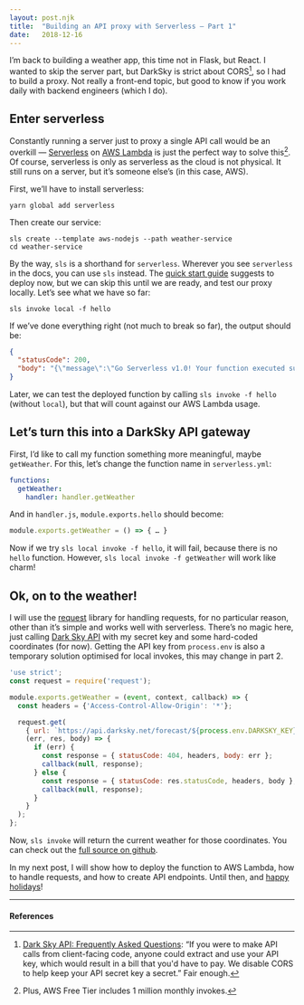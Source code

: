 ```yaml
---
layout: post.njk
title:  "Building an API proxy with Serverless — Part 1"
date:   2018-12-16
---
```


I’m back to building a weather app, this time not in Flask, but React. I wanted to skip the server part, but DarkSky is strict about CORS[^1], so I had to build a proxy. Not really a front-end topic, but good to know if you work daily with backend engineers (which I do).

## Enter serverless

Constantly running a server just to proxy a single API call would be an overkill — [Serverless](https://serverless.com/) on [AWS Lambda](https://aws.amazon.com/lambda/) is just the perfect way to solve this[^2]. Of course, serverless is only as serverless as the cloud is not physical. It still runs on a server, but it’s someone else’s (in this case, AWS).

First, we’ll have to install serverless:
```shell
yarn global add serverless
```

Then create our service:
```shell
sls create --template aws-nodejs --path weather-service
cd weather-service
```

By the way, `sls` is a shorthand for `serverless`. Wherever you see `serverless` in the docs, you can use `sls` instead.
The [quick start guide](https://serverless.com/framework/docs/providers/aws/guide/quick-start/) suggests to deploy now, but we can skip this until we are ready, and test our proxy locally. Let’s see what we have so far:
```shell
sls invoke local -f hello
```

If we’ve done everything right (not much to break so far), the output should be:
```json
{
  "statusCode": 200,
  "body": "{\"message\":\"Go Serverless v1.0! Your function executed successfully!\",\"input\":\"\"}"
}
```

Later, we can test the deployed function by calling `sls invoke -f hello` (without `local`), but that will count against our AWS Lambda usage.

## Let’s turn this into a DarkSky API gateway

First, I’d like to call my function something more meaningful, maybe `getWeather`. For this, let’s change the function name in `serverless.yml`:
```yaml
functions:
  getWeather:
    handler: handler.getWeather
```

And in `handler.js`, `module.exports.hello` should become:
```js
module.exports.getWeather = () => { … }
```

Now if we try `sls local invoke -f hello`, it will fail, because there is no `hello` function. However, `sls local invoke -f getWeather` will work like charm!

## Ok, on to the weather!

I will use the [request](https://github.com/request/request#readme) library for handling requests, for no particular reason, other than it’s simple and works well with serverless. There’s no magic here, just calling [Dark Sky API](https://darksky.net/dev/docs) with my secret key and some hard-coded coordinates (for now). Getting the API key from `process.env` is also a temporary solution optimised for local invokes, this may change in part 2.
```js
'use strict';
const request = require('request');

module.exports.getWeather = (event, context, callback) => {
  const headers = {'Access-Control-Allow-Origin': '*'};

  request.get(
    { url: `https://api.darksky.net/forecast/${process.env.DARKSKY_KEY}/44,32` },
    (err, res, body) => {
      if (err) {
        const response = { statusCode: 404, headers, body: err };
        callback(null, response);
      } else {
        const response = { statusCode: res.statusCode, headers, body };
        callback(null, response);
      }
    }
  );
};
```

Now, `sls invoke` will return the current weather for those coordinates. You can check out the [full source on github](https://github.com/c0derabbit/weather/tree/master/server).

In my next post, I will show how to deploy the function to AWS Lambda, how to handle requests, and how to create API endpoints.
Until then, and [happy holidays](https://adventofcode.com/)!

---

#### References
[^1]: [Dark Sky API:  Frequently Asked Questions](https://darksky.net/dev/docs/faq#cross-origin): “If you were to make API calls from client-facing code, anyone could extract and use your API key, which would result in a bill that you'd have to pay. We disable CORS to help keep your API secret key a secret.” Fair enough.

[^2]: Plus, AWS Free Tier includes 1 million monthly invokes.

